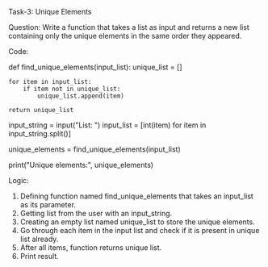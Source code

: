 Task-3: Unique Elements

Question: Write a function that takes a list as input and returns a new list containing only the unique elements in the same order they appeared.

Code:

def find_unique_elements(input_list):
    unique_list = []
    
    for item in input_list:
        if item not in unique_list:
            unique_list.append(item)
    
    return unique_list
    
input_string = input("List: ")
input_list = [int(item) for item in input_string.split()]

unique_elements = find_unique_elements(input_list)

print("Unique elements:", unique_elements)

Logic:
1. Defining function named find_unique_elements that takes an input_list as its parameter.
2. Getting list from the user with an input_string.
3. Creating an empty list named unique_list to store the unique elements.
4. Go through each item in the input list and check if it is present in unique list already.
5. After all items, function returns unique list.
6. Print result.


